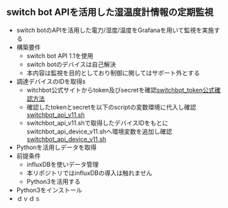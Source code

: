 ## switch bot APIを活用した湿温度計情報の定期監視
*  switch botのAPIを活用した電力/湿度/温度をGrafanaを用いて監視を実施する
  * 構築要件
    *  switch bot API 1.1を使用
    *  switch botのデバイスは自己解決
    *  本内容は監視を目的としており制御に関してはサポート外とする
  *  調達デバイスのIDを取得s
     * witchbot公式サイトからtoken及びsecretを確認[switchbot_token公式確認方法](https://support.switch-bot.com/hc/ja/articles/12822710195351-%E3%83%88%E3%83%BC%E3%82%AF%E3%83%B3%E3%81%AE%E5%8F%96%E5%BE%97%E6%96%B9%E6%B3%95)
     * 確認したtokenとsecretを以下のscriptの変数環境に代入し確認[switchbot_api_v11.sh](https://github.com/maron-gt123/switchbot/blob/main/switchbot_api_v11.sh)
     * switchbot_api_v11.shで取得したデバイスIDをもとにswitchbot_api_device_v11.shへ環境変数を追加し確認[switchbot_api_device_v11.sh](https://github.com/maron-gt123/switchbot/blob/main/switchbot_api_device_v11.sh)
  * Pythonを活用しデータを取得
   * 前提条件
     * influxDBを使いデータ管理
     * 本リポジトリではinfluxDBの導入は触れません
     * Python3を活用する
   * Python3をインストール
  * ｄｖｄｓ
